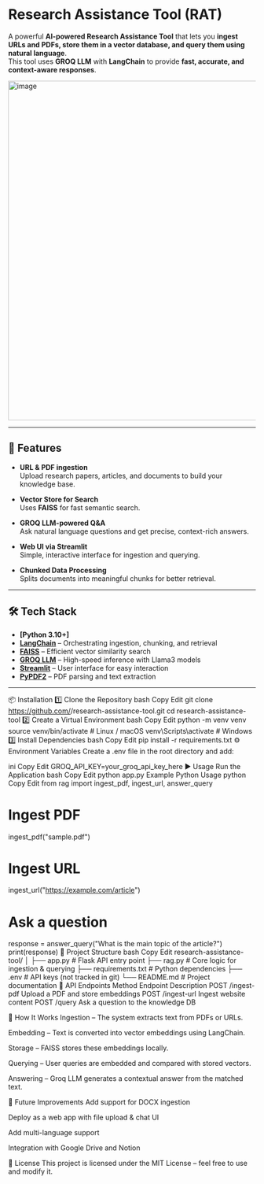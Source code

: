# Research Assistance Tool (RAT)

A powerful **AI-powered Research Assistance Tool** that lets you **ingest URLs and PDFs, store them in a vector database, and query them using natural language**.  
This tool uses **GROQ LLM** with **LangChain** to provide **fast, accurate, and context-aware responses**.

<img width="1284" height="690" alt="image" src="https://github.com/user-attachments/assets/0bbb0508-5942-447b-bdb7-9b2f10d89105" />

---

## 🚀 Features

- **URL & PDF ingestion**  
  Upload research papers, articles, and documents to build your knowledge base.
  
- **Vector Store for Search**  
  Uses **FAISS** for fast semantic search.
  
- **GROQ LLM-powered Q&A**  
  Ask natural language questions and get precise, context-rich answers.
  
- **Web UI via Streamlit**  
  Simple, interactive interface for ingestion and querying.
  
- **Chunked Data Processing**  
  Splits documents into meaningful chunks for better retrieval.

---

## 🛠 Tech Stack

- **[Python 3.10+]**
- **[LangChain](https://www.langchain.com/)** – Orchestrating ingestion, chunking, and retrieval  
- **[FAISS](https://github.com/facebookresearch/faiss)** – Efficient vector similarity search  
- **[GROQ LLM](https://groq.com/)** – High-speed inference with Llama3 models  
- **[Streamlit](https://streamlit.io/)** – User interface for easy interaction  
- **[PyPDF2](https://pypi.org/project/pypdf2/)** – PDF parsing and text extraction  

---

📦 Installation
1️⃣ Clone the Repository
bash
Copy
Edit
git clone https://github.com/<your-username>/research-assistance-tool.git
cd research-assistance-tool
2️⃣ Create a Virtual Environment
bash
Copy
Edit
python -m venv venv
source venv/bin/activate   # Linux / macOS
venv\Scripts\activate      # Windows
3️⃣ Install Dependencies
bash
Copy
Edit
pip install -r requirements.txt
⚙️ Environment Variables
Create a .env file in the root directory and add:

ini
Copy
Edit
GROQ_API_KEY=your_groq_api_key_here
▶️ Usage
Run the Application
bash
Copy
Edit
python app.py
Example Python Usage
python
Copy
Edit
from rag import ingest_pdf, ingest_url, answer_query

# Ingest PDF
ingest_pdf("sample.pdf")

# Ingest URL
ingest_url("https://example.com/article")

# Ask a question
response = answer_query("What is the main topic of the article?")
print(response)
📂 Project Structure
bash
Copy
Edit
research-assistance-tool/
│
├── app.py             # Flask API entry point
├── rag.py             # Core logic for ingestion & querying
├── requirements.txt   # Python dependencies
├── .env               # API keys (not tracked in git)
└── README.md          # Project documentation
📜 API Endpoints
Method	Endpoint	Description
POST	/ingest-pdf	Upload a PDF and store embeddings
POST	/ingest-url	Ingest website content
POST	/query	Ask a question to the knowledge DB

🧠 How It Works
Ingestion – The system extracts text from PDFs or URLs.

Embedding – Text is converted into vector embeddings using LangChain.

Storage – FAISS stores these embeddings locally.

Querying – User queries are embedded and compared with stored vectors.

Answering – Groq LLM generates a contextual answer from the matched text.

🔮 Future Improvements
Add support for DOCX ingestion

Deploy as a web app with file upload & chat UI

Add multi-language support

Integration with Google Drive and Notion

📄 License
This project is licensed under the MIT License – feel free to use and modify it.
